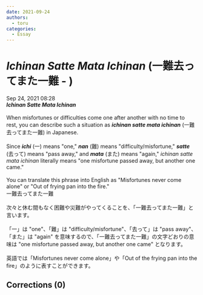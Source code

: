 ```yaml
---
date: 2021-09-24
authors:
  - toru
categories:
  - Essay
---
```


<h1 id="subject_show"><strong><em>Ichinan Satte Mata Ichinan</strong></em> (一難去ってまた一難 - )</h1>
<div class="date">Sep 24, 2021 08:28</div>
<div id="post"><div id="body_show_ori">
<strong><em>Ichinan Satte Mata Ichinan</strong></em><br/><br/>When misfortunes or difficulties come one after another with no time to rest, you can describe such a situation as <strong><em>ichinan satte mata ichinan</em></strong> (一難去ってまた一難) in Japanese.<br/><br/>Since <strong><em>ichi</em></strong> (一) means "one," <strong><em>nan</em></strong> (難) means "difficulty/misfortune," <strong><em>satte</em></strong> (去って) means "pass away," and <strong><em>mata</em></strong> (また) means "again," <em>ichinan satte mata ichinan</em> literally means "one misfortune passed away, but another one came."<br/><br/>You can translate this phrase into English as "Misfortunes never come alone" or "Out of frying pan into the fire."
</div></div>

<!-- more -->

<div id="post_ja"><div id="body_show_mo">
一難去ってまた一難<br/><br/>次々と休む間もなく困難や災難がやってくることを、「一難去ってまた一難」と言います。<br/><br/>「一」は "one"、「難」は "difficulty/misfortune"、「去って」は "pass away"、「また」は "again" を意味するので、「一難去ってまた一難」の文字どおりの意味は "one misfortune passed away, but another one came" となります。<br/><br/>英語では「Misfortunes never come alone」や「Out of the frying pan into the fire」のように表すことができます。
</div></div>

## Corrections (0)

